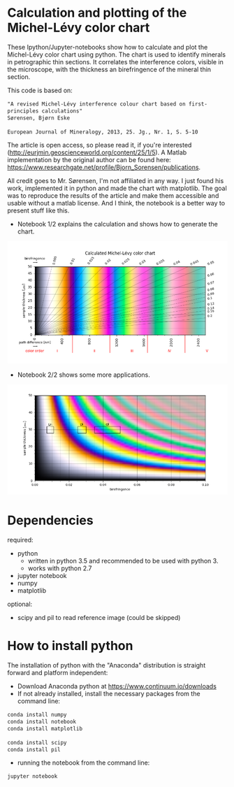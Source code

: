 # Calculation and plotting of the Michel-Lévy color chart

These Ipython/Jupyter-notebooks show how to calculate and plot the Michel-Lévy color chart using python.
The chart is used to identify minerals in petrographic thin sections. It correlates the interference colors, visible in the microscope, with the thickness an birefringence of the mineral thin section. 

This code is based on:
~~~
"A revised Michel-Lévy interference colour chart based on first-principles calculations"
Sørensen, Bjørn Eske

European Journal of Mineralogy, 2013, 25. Jg., Nr. 1, S. 5-10
~~~

The article is open access, so please read it, if you're interested (http://eurjmin.geoscienceworld.org/content/25/1/5). A Matlab implementation by the original author can be found here: https://www.researchgate.net/profile/Bjorn_Sorensen/publications.

All credit goes to Mr. Sørensen, I'm not affiliated in any way. I just found his work, implemented it in python and made the chart with matplotlib. The goal was to reproduce the results of the article and make them accessible and usable without a matlab license. And I think, the notebook is a better way to present stuff like this.

- Notebook 1/2 explains the calculation and shows how to generate the chart.

![calulated_chart](./images/calculated_chart.png)

- Notebook 2/2 shows some more applications.

![calulated_chart](./images/chart2_wboxes.png)

# Dependencies

required:

- python 
    - written in python 3.5 and recommended to be used with python 3.
    - works with python 2.7 
- jupyter notebook
- numpy
- matplotlib

optional:

- scipy and pil to read reference image (could be skipped)

# How to install python
The installation of python with the "Anaconda" distribution is straight forward and platform independent:
- Download Anaconda python at https://www.continuum.io/downloads
- If not already installed, install the necessary packages from the command line:
~~~
conda install numpy
conda install notebook
conda install matplotlib

conda install scipy
conda install pil
~~~
- running the notebook from the command line:
~~~
jupyter notebook
~~~
